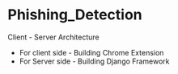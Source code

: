 # Phishing_Detection
Client - Server Architecture
* For client side - Building Chrome Extension
* For Server side - Building Django Framework
